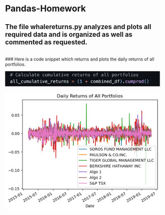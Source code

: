 # Pandas-Homework

## The file whalereturns.py analyzes and plots all required data and is organized as well as commented as requested.
<br>
### Here is a code snippet which returns and plots the daily returns of all portfolios.

![Daily Returns Code](/img/code-snippet.png) 

![Daily Returns](/img/daily-returns.png)